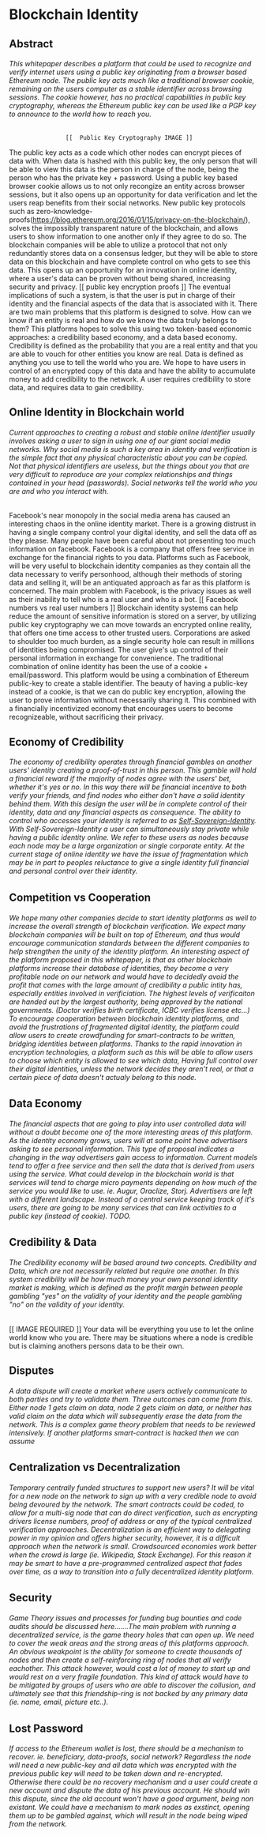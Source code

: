 # Blockchain Identity


## Abstract
###### This whitepaper describes a platform that could be used to recognize and verify internet users using a public key originating from a browser based Ethereum node. The public key acts much like a traditional browser cookie, remaining on the users computer as a stable identifier across browsing sessions. The cookie however, has no practical capabilities in public key cryptography, whereas the Ethereum public key can be used like a PGP key to announce to the world how to reach you.
					[[  Public Key Cryptography IMAGE ]]
 The public key acts as a code which other nodes can encrypt pieces of data with. When data is hashed with this public key, the only person that will be able to view this data is the person in charge of the node, being the person who has the private key + password. Using a public key based browser cookie allows us to not only recongize an entity across browser sessions, but it also opens up an opportunity for data verification and let the users reap benefits from their social networks. New public key protocols such as zero-knowledge-proofs(https://blog.ethereum.org/2016/01/15/privacy-on-the-blockchain/), solves the impossibly transparent nature of the blockchain, and allows users to show information to one another only if they agree to do so. The blockchain companies will be able to utilize a protocol that not only redundantly stores data on a consensus ledger, but they will be able to store data on this blockchain and have complete control on who gets to see this data. This opens up an opportunity for an innovation in online identity, where a user's data can be proven without being shared, increasing security and privacy. 
 					[[ public key encryption proofs ]]
 The eventual implications of such a system, is that the user is put in charge of their identity and the financial aspects of the data that is associated with it. There are two main problems that this platform is designed to solve. How can we know if an entity is real and how do we know the data truly belongs to them? This platforms hopes to solve this using two token-based economic approaches: a credibility based economy, and a data based economy. Credibility is defined as the probability that you are a real entity and that you are able to vouch for other entities you know are real. Data is defined as anything you use to tell the world who you are. We hope to have users in control of an encrypted copy of this data and have the ability to accumulate money to add credibility to the network. A user requires credibility to store data, and requires data to gain credibility.

## Online Identity in Blockchain world
###### Current approaches to creating a robust and stable online identifier usually involves asking a user to sign in using one of our giant social media networks. Why social media is such a key area in identity and verification is the simple fact that any physical characteristic about you can be copied. Not that physical identifiers are useless, but the things about you that are very difficult to reproduce are your complex relationships and things contained in your head (passwords). Social networks tell the world who you are and who you interact with. 

Facebook's near monopoly in the social media arena has caused an interesting chaos in the online identity market. There is a growing distrust in having a single company control your digital identity, and sell the data off as they please. Many people have been careful about not presenting too much information on facebook. Facebook is a company that offers free service in exchange for the financial rights to you data. Platforms such as Facebook, will be very useful to blockchain identity companies as they contain all the data necessary to verify personhood, although their methods of storing data and selling it, will be an antiquated approach as far as this platform is concerned. The main problem with Facebook, is the privacy issues as well as their inability to tell who is a real user and who is a bot. 
					[[ Facebook numbers vs real user numbers ]]
Blockchain identity systems can help reduce the amount of sensitive information is stored on a server, by utilizing public key cryptography we can move towards an encrypted online reality, that offers one time access to other trusted users. Corporations are asked to shoulder too much burden, as a single security hole can result in millions of identities being compromised. The user give's up control of their personal information in exchange for convenience. The traditional combination of online identity has been the use of a cookie + email/password. This platform would be using a combination of Ethereum public-key to create a stable identifier. The beauty of having a public-key instead of a cookie, is that we can do public key encryption, allowing the user to prove information without necessarily sharing it. This combined with a financially incentivized economy that encourages users to become recognizeable, without sacrificing their privacy.  

## Economy of Credibility
###### The economy of credibility operates through financial gambles on another users' identity creating a proof-of-trust in this person. This gamble will hold a financial reward if the majority of nodes agree with the users' bet, whether it's yes or no. In this way there will be financial incentive to both verify your friends, and find nodes who either don't have a solid identity behind them. With this design the user will be in complete control of their identity, data and any financial aspects as consequence. The ability to control who accesses your identity is referred to as [Self-Sovereign-Identity](http://www.coindesk.com/path-self-sovereign-identity/). With Self-Sovereign-Identity a user can simultaneously stay private while having a public identity online. We refer to these users as nodes because each node may be a large organization or single corporate entity. At the current stage of online identity we have the issue of fragmentation which may be in part to peoples reluctance to give a single identity full financial and personal control over their identity. 

## Competition vs Cooperation
###### We hope many other companies decide to start identity platforms as well to increase the overall strength of blockchain verification. We expect many blockchain companies will be built on top of Ethereum, and thus would encourage communication standards between the different companies to help strengthen the unity of the identity platform. An interesting aspect of the platform proposed in this whitepaper, is that as other blockchain platforms increase their database of identities, they become a very profitable node on our network and would have to decidedly avoid the profit that comes with the large amount of credibility a public intity has, especially entities involved in verificiation. The highest levels of verificaiton are handed out by the largest authority, being approved by the national governments. (Doctor verifies birth certificate, ICBC verifies license etc...) To encourage cooperation between blockchain identity platforms, and avoid the frustrations of fragmented digital identity, the platform could allow users to create crowdfunding for smart-contracts to be written, bridging identities between platforms. Thanks to the rapid innovation in encryption technologies, a platform such as this will be able to allow users to choose which entity is allowed to see which data, Having full control over their digital identities, unless the network decides they aren't real, or that a certain piece of data doesn't actualy belong to this node. 


## Data Economy
###### The financial aspects that are going to play into user controlled data will without a doubt become one of the more interesting areas of this platform. As the identity economy grows, users will at some point have advertisers asking to see personal information. This type of proposal indicates a changing in the way advertisers gain access to information. Current models tend to offer a free service and then sell the data that is derived from users using the service. What could develop in the blockchain world is that services will tend to charge micro payments depending on how much of the service you would like to use. ie. Augur, Oraclize, Storj. Advertisers are left with a different landscape. Instead of a central service keeping track of it's users, there are going to be many services that can link activities to a public key (instead of cookie). TODO. 


## Credibility & Data
###### The Credibility economy will be based around two concepts. Credibility and Data, which are not necessarily related but require one another. In this system credibility will be how much money your own personal identity market is making, which is defined as the profit margin between people gambling "yes" on the validity of your identity and the people gambling "no" on the validity of your identity.
[[ IMAGE REQUIRED ]]
 Your data will be everything you use to let the online world know who you are. There may be situations where a node is credible but is claiming anothers persons data to be their own. 



## Disputes
###### A data dispute will create a market where users actively communicate to both parties and try to validate them. Three outcomes can come from this. Either node 1 gets claim on data, node 2 gets claim on data, or neither has valid claim on the data which will subsequently erase the data from the network. This is a complex game theory problem that needs to be reviewed intensively. If another platforms smart-contract is hacked then we can assume 

## Centralization vs Decentralization
###### Temporary centrally funded structures to support new users? It will be vital for a new node on the network to sign up with a very credible node to avoid being devoured by the network. The smart contracts could be coded, to allow for a multi-sig node that can do direct verification, such as encrypting drivers license numbers, proof of address or any of the typical centralized verification approaches. Decentralization is an efficient way to delegating power in my opinion and offers higher security, however, it is a difficult approach when the network is small. Crowdsourced economies work better when the crowd is large (ie. Wikipedia, Stack Exchange). For this reason it may be smart to have a pre-programmed centralized aspect that fades over time, as a way to transition into a fully decentralized identity platform. 

## Security 
###### Game Theory issues and processes for funding bug bounties and code audits should be discussed here.......The main problem with running a decentralized service, is the game theory holes that can open up. We need to cover the weak areas and the strong areas of this platforms approach. An obvious weakpoint is the ability for someone to create thousands of nodes and then create a self-reinforcing ring of nodes that all verify eachother. This attack however, would cost a lot of money to start up and would rest on a very fragile foundation. This kind of attack would have to be mitigated by groups of users who are able to discover the collusion, and ultimately see that this friendship-ring is not backed by any primary data (ie. name, email, picture etc..). 

## Lost Password
###### If access to the Ethereum wallet is lost, there should be a mechanism to recover. ie. beneficiary, data-proofs, social network? Regardless the node will need a new public-key and all data which was encrypted with the previous public key will need to be taken down and re-encrypted. Otherwise there could be no recovery mechanism and a user could create a new account and dispute the data of his previous account. He should win this dispute, since the old account won't have a good argument, being non existant. We could have a mechanism to mark nodes as exstinct, opening them up to be gambled against, which will result in the node being wiped from the network.